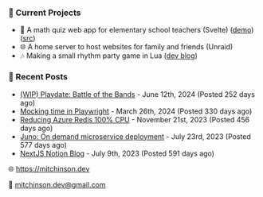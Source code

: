### 📌 Current Projects
- 📝 A math quiz web app for elementary school teachers (Svelte) ([demo](https://quiz-staging.mitchinson.dev/)) ([src](https://github.com/bmitchinson/budget-entry))
- 🌐 A home server to host websites for family and friends (Unraid)
- 🎶 Making a small rhythm party game in Lua ([dev blog](https://blog.mitchinson.dev/playdate-dev-one))

### 📝 Recent Posts

- [(WIP) Playdate: Battle of the Bands](https://blog.mitchinson.dev/playdate-dev-one) - June 12th, 2024 (Posted 252 days ago)
- [Mocking time in Playwright](https://blog.mitchinson.dev/playwright-mock-time) - March 26th, 2024 (Posted 330 days ago)
- [Reducing Azure Redis 100% CPU](https://blog.mitchinson.dev/redis-cpu) - November 21st, 2023 (Posted 456 days ago)
- [Juno: On demand microservice deployment](https://blog.mitchinson.dev/juno) - July 23rd, 2023 (Posted 577 days ago)
- [NextJS Notion Blog](https://blog.mitchinson.dev/blog-2023) - July 9th, 2023 (Posted 591 days ago)

🌐 https://mitchinson.dev

💌 mitchinson.dev@gmail.com